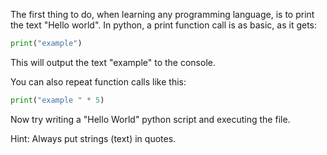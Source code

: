 The first thing to do, when learning any programming language, is to print the text "Hello world".
In python, a print function call is as basic, as it gets:

```python
print("example")
```

This will output the text "example" to the console.

You can also repeat function calls like this:

```python
print("example " * 5)
```

Now try writing a "Hello World" python script and executing the file.

Hint: Always put strings (text) in quotes.